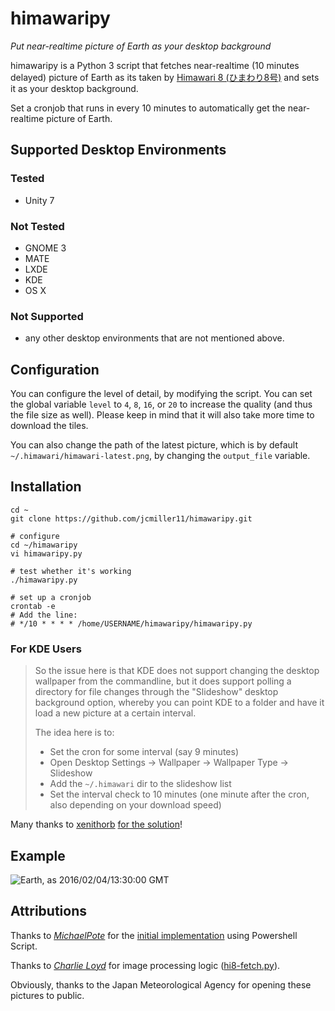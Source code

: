 # himawaripy
*Put near-realtime picture of Earth as your desktop background*

himawaripy is a Python 3 script that fetches near-realtime (10 minutes delayed)
picture of Earth as its taken by
[Himawari 8 (ひまわり8号)](https://en.wikipedia.org/wiki/Himawari_8) and sets it
as your desktop background.

Set a cronjob that runs in every 10 minutes to automatically get the
near-realtime picture of Earth.

## Supported Desktop Environments
### Tested
* Unity 7

### Not Tested
* GNOME 3
* MATE
* LXDE
* KDE
* OS X

### Not Supported
* any other desktop environments that are not mentioned above.

## Configuration
You can configure the level of detail, by modifying the script. You can set the
global variable `level` to `4`, `8`, `16`, or `20` to increase the quality (and
thus the file size as well). Please keep in mind that it will also take more
time to download the tiles.

You can also change the path of the latest picture, which is by default
`~/.himawari/himawari-latest.png`, by changing the `output_file` variable.

## Installation
    cd ~
    git clone https://github.com/jcmiller11/himawaripy.git
    
    # configure
    cd ~/himawaripy
    vi himawaripy.py
    
    # test whether it's working
    ./himawaripy.py
    
    # set up a cronjob
    crontab -e
    # Add the line:
    # */10 * * * * /home/USERNAME/himawaripy/himawaripy.py
    
### For KDE Users
> So the issue here is that KDE does not support changing the desktop wallpaper
> from the commandline, but it does support polling a directory for file changes
> through the "Slideshow" desktop background option, whereby you can point KDE
> to a folder and have it load a new picture at a certain interval.
>
> The idea here is to:
>
> * Set the cron for some interval (say 9 minutes)
> * Open Desktop Settings -> Wallpaper -> Wallpaper Type -> Slideshow
> * Add the `~/.himawari` dir to the slideshow list
> * Set the interval check to 10 minutes (one minute after the cron, also
>   depending on your download speed)

Many thanks to [xenithorb](https://github.com/xenithorb) [for the solution](https://github.com/xenithorb/himawaripy/commit/01d7c681ae7ce47f639672733d0f734574662833)!

## Example
![Earth, as 2016/02/04/13:30:00 GMT](http://i.imgur.com/4XA6WaM.jpg)
    
## Attributions
Thanks to *[MichaelPote](https://github.com/MichaelPote)* for the [initial
implementation](https://gist.github.com/MichaelPote/92fa6e65eacf26219022) using
Powershell Script.

Thanks to *[Charlie Loyd](https://github.com/celoyd)* for image processing logic
([hi8-fetch.py](https://gist.github.com/celoyd/39c53f824daef7d363db)).

Obviously, thanks to the Japan Meteorological Agency for opening these pictures
to public.
